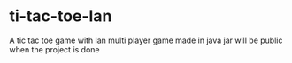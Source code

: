 # ti-tac-toe-lan
A tic tac toe game with lan multi player game made in java
jar will be public when the project is done